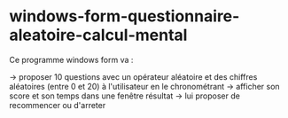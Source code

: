 # windows-form-questionnaire-aleatoire-calcul-mental

Ce programme windows form va :

-> proposer 10 questions avec un opérateur aléatoire et des chiffres aléatoires (entre 0 et 20) à l'utilisateur en le chronométrant
-> afficher son score et son temps dans une fenêtre résultat
-> lui proposer de recommencer ou d'arreter
